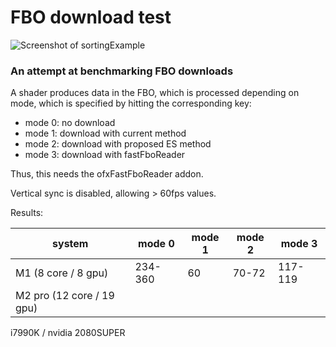 # FBO download test

![Screenshot of sortingExample](sortingExample.png)

### An attempt at benchmarking FBO downloads

A shader produces data in the FBO, which is processed depending on mode, which is specified by hitting the corresponding key:

 - mode 0: no download
 - mode 1: download with current method
 - mode 2: download with proposed ES method
 - mode 3: download with fastFboReader
 
Thus, this needs the ofxFastFboReader addon.

Vertical sync is disabled, allowing > 60fps values.
 
Results:

| system  | mode 0 | mode 1 | mode 2 | mode 3 |
| - | -  | - | - | - |
| M1 (8 core / 8 gpu)  | 234-360 | 60 | 70-72 | 117-119 |
| M2 pro (12 core / 19 gpu) |
 i7990K / nvidia 2080SUPER
